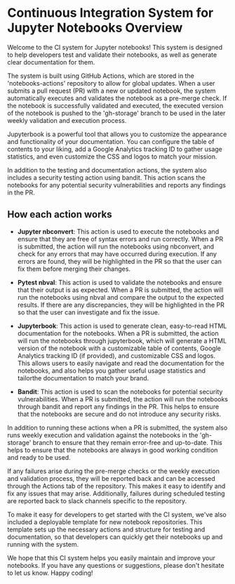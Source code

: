# Continuous Integration System for Jupyter Notebooks Overview

Welcome to the CI system for Jupyter notebooks! This system is designed to help developers test and validate their notebooks, as well as generate clear documentation for them.

The system is built using GitHub Actions, which are stored in the 'notebooks-actions' repository to allow for global updates. When a user submits a pull request (PR) with a new or updated notebook, the system automatically executes and validates the notebook as a pre-merge check. If the notebook is successfully validated and executed, the executed version of the notebook is pushed to the 'gh-storage' branch to be used in the later weekly validation and execution process.

Jupyterbook is a powerful tool that allows you to customize the appearance and functionality of your documentation. You can configure the table of contents to your liking, add a Google Analytics tracking ID to gather usage statistics, and even customize the CSS and logos to match your mission.

In addition to the testing and documentation actions, the system also includes a security testing action using bandit. This action scans the notebooks for any potential security vulnerabilities and reports any findings in the PR.

## How each action works

- **Jupyter nbconvert**: This action is used to execute the notebooks and ensure that they are free of syntax errors and run correctly. When a PR is submitted, the action will run the notebooks using nbconvert, and check for any errors that may have occurred during execution. If any errors are found, they will be highlighted in the PR so that the user can fix them before merging their changes.

- **Pytest nbval**: This action is used to validate the notebooks and ensure that their output is as expected. When a PR is submitted, the action will run the notebooks using nbval and compare the output to the expected results. If there are any discrepancies, they will be highlighted in the PR so that the user can investigate and fix the issue.

- **Jupyterbook**: This action is used to generate clean, easy-to-read HTML documentation for the notebooks. When a PR is submitted, the action will run the notebooks through jupyterbook, which will generate a HTML version of the notebook with a customizable table of contents, Google Analytics tracking ID (if provided), and customizable CSS and logos. This allows users to easily navigate and read the documentation for the notebooks, and also helps you gather useful usage statistics and tailorthe documentation to match your brand.

- **Bandit**: This action is used to scan the notebooks for potential security vulnerabilities. When a PR is submitted, the action will run the notebooks through bandit and report any findings in the PR. This helps to ensure that the notebooks are secure and do not introduce any security risks.

In addition to running these actions when a PR is submitted, the system also runs weekly execution and validation against the notebooks in the 'gh-storage' branch to ensure that they remain error-free and up-to-date. This helps to ensure that the notebooks are always in good working condition and ready to be used.

If any failures arise during the pre-merge checks or the weekly execution and validation process, they will be reported back and can be accessed through the Actions tab of the repository. This makes it easy to identify and fix any issues that may arise. Additionally, failures during scheduled testing are reported back to slack channels specific to the repository.

To make it easy for developers to get started with the CI system, we've also included a deployable template for new notebook repositories. This template sets up the necessary actions and structure for testing and documentation, so that developers can quickly get their notebooks up and running with the system.

We hope that this CI system helps you easily maintain and improve your notebooks. If you have any questions or suggestions, please don't hesitate to let us know. Happy coding!

